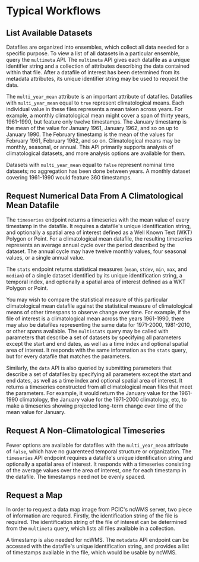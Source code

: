 # Typical Workflows

## List Available Datasets

Datafiles are organized into ensembles, which collect all data needed for a specific purpose. To view a list of all datasets in a particular ensemble, query the `multimeta` API. The `multimeta` API gives each datafile as a unique identifier string and a collection of attributes describing the data contained within that file. After a datafile of interest has been determined from its metadata attributes, its unique identifier string may be used to request the data.

The `multi_year_mean` attribute is an important attribute of datafiles. Datafiles with `multi_year_mean` equal to `true` represent climatological means. Each individual value in these files represents a mean taken across years. For example, a monthly climatological mean might cover a span of thirty years, 1961-1990, but feature only twelve timestamps. The January timestamp is the mean of the value for January 1961, January 1962, and so on up to January 1990. The February timestamp is the mean of the values for February 1961, February 1962, and so on. Climatological means may be monthly, seasonal, or annual. This API primarily supports analysis of climatological datasets, and more analysis options are available for them.

Datasets with `multi_year_mean` equal to `false` represent nominal time datasets; no aggregation has been done between years. A monthly dataset covering 1961-1990 would feature 360 timestamps.

## Request Numerical Data From A Climatological Mean Datafile

The `timeseries` endpoint returns a timeseries with the mean value of every timestamp in the datafile. It requires a datafile's unique identification string, and optionally a spatial area of interest defined as a Well Known Text (WKT) Polygon or Point. For a climatological mean datafile, the resulting timeseries represents an average annual cycle over the period described by the dataset. The annual cycle may have twelve monthly values, four seasonal values, or a single annual value.

The `stats` endpoint returns statistical measures (`mean`, `stdev`, `min`, `max`, and `median`) of a single dataset identified by its unique identification string, a temporal index, and optionally a spatial area of interest defined as a WKT Polygon or Point.  

You may wish to compare the statistical measure of this particular climatological mean datafile against the statistical measure of climatological means of other timespans to observe change over time. For example, if the file of interest is a climatological mean across the years 1961-1990, there may also be datafiles representing the same data for 1971-2000, 1981-2010, or other spans available. The `multistats` query may be called with parameters that describe a set of datasets by specifying all parameters except the start and end dates, as well as a time index and optional spatial area of interest. It responds with the same information as the `stats` query, but for every datafile that matches the parameters.

Similarly, the `data` API is also queried by submitting parameters that describe a set of datafiles by specifying all parameters except the start and end dates, as well as a time index and optional spatial area of interest. It returns a timeseries constructed from all climatological mean files that meet the parameters. For example, it would return the January value for the 1961-1990 climatology, the January value for the 1971-2000 climatology, etc, to make a timeseries showing projected long-term change over time of the mean value for January.

## Request A Non-Climatological Timeseries

Fewer options are available for datafiles with the `multi_year_mean` attribute of `false`, which have no guarenteed temporal structure or organization. The `timeseries` API endpoint requires a datafile's unique identification string and optionally a spatial area of interest. It responds with a timeseries consisting of the average values over the area of interest, one for each timestamp in the datafile. The timestamps need not be evenly spaced.

## Request a Map 

In order to request a data map image from PCIC's ncWMS server, two piece of information are requred. Firstly, the identification string of the file is required. The identification string of the file of interest can be determined from the `multimeta` query, which lists all files available in a collection.

A timestamp is also needed for ncWMS. The `metadata` API endpoint can be accessed with the datafile's unique identification string, and provides a list of timestamps available in the file, which would be usable by ncWMS.